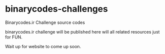 # binarycodes-challenges
Binarycodes.ir Challenge source codes

binarycodes.ir challenge will be published here will all related resources just for FUN.

Wait up for website to come up soon. 
